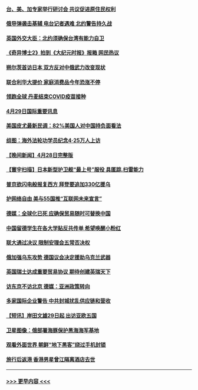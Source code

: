 #### [台、美、加专家举行研讨会 共议促进原住民权利](../pages/prog202/a103413666.md?t=04300301) 
#### [俄导弹袭击基辅 电台记者遇难 北约警告持久战](../pages/prog202/a103413653.md?t=04300301) 
#### [英国外交大臣：北约须确保台湾有能力自卫](../pages/prog202/a103413626.md?t=04300301) 
#### [《奇异博士2》拍到《大纪元时报》报箱 网民热议](../pages/prog202/a103413559.md?t=04300301) 
#### [朔尔茨首访日本 双方反对中俄武力改变现状](../pages/prog202/a103413546.md?t=04300301) 
#### [联合利华大提价 家庭消费品今年恐涨不停](../pages/prog202/a103413289.md?t=04300301) 
#### [领跑全球 丹麦结束COVID疫苗接种](../pages/prog202/a103413270.md?t=04300301) 
#### [4月29日国际重要讯息](../pages/prog202/a103413274.md?t=04300301) 
#### [美国皮尤最新民调：82%美国人对中国持负面看法](../pages/prog202/a103413248.md?t=04300301) 
#### [组图：海外法轮功学员纪念4‧25万人上访](../pages/prog202/a103413180.md?t=04300301) 
#### [【晚间新闻】4月28日完整版](../pages/prog202/a103413038.md?t=04300301) 
#### [【寰宇扫描】日本新型护卫舰“最上号”服役 具匿踪.扫雷能力](../pages/prog202/a103412814.md?t=04300301) 
#### [普京欲闪电般报复西方 拜登要追加330亿援乌](../pages/prog202/a103412877.md?t=04300301) 
#### [护网络自由 美与55国推“互联网未来宣言”](../pages/prog202/a103412841.md?t=04300301) 
#### [德媒：全球化已死 应确保贸易随时可替换中国](../pages/prog202/a103412798.md?t=04300301) 
#### [中国留德学生在各大学贴反共传单 希望唤醒小粉红](../pages/prog202/a103412796.md?t=04300301) 
#### [联大通过决议 限制安理会五常否决权](../pages/prog202/a103412649.md?t=04300301) 
#### [俄加强乌东攻势 德国议会决定援助乌克兰武器](../pages/prog202/a103412626.md?t=04300301) 
#### [英国瑞士达成重要贸易协议 期待创建英瑞天下](../pages/prog202/a103412677.md?t=04300301) 
#### [访东京不访北京  德媒：亚洲政策转向](../pages/prog202/a103412515.md?t=04300301) 
#### [多家国际企业警告 中共封城扰乱供应链和营收](../pages/prog202/a103412512.md?t=04300301) 
#### [【短讯】岸田文雄29日起 出访亚欧五国](../pages/prog202/a103412574.md?t=04300301) 
#### [卫星图像：俄部署海豚保护黑海海军基地](../pages/prog202/a103412424.md?t=04300301) 
#### [观看外面世界 朝鲜“地下黑客”绕过手机封锁](../pages/prog202/a103412416.md?t=04300301) 
#### [旅行后返港 香港男星曾江隔离酒店去世](../pages/prog202/a103412404.md?t=04300301) 

----
#### [ >>> 更早内容 <<< ](../indexes/prog202-earlier.md)
